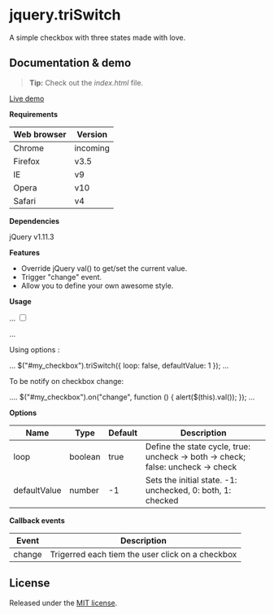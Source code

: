 # jquery.triSwitch

A simple checkbox with three states made with love.


## Documentation & demo

> **Tip:** Check out the *index.html* file.

[Live demo](http://acuisinier.com/Projects/jquery.triSwitch/Demo)



**Requirements**

Web browser | Version
-------- | ---
Chrome | incoming
Firefox | v3.5
IE | v9
Opera | v10
Safari | v4


**Dependencies**

jQuery v1.11.3


**Features**

- Override jQuery val() to get/set the current value.
- Trigger "change" event.
- Allow you to define your own awesome style.


**Usage**

...
 <input type="checkbox" id="my_checkbox" />
 
<script>
    $(function() {

        // Initialize the plugin
        $("#my_checkbox").triSwitch();

    });
</script>
...
 
Using options :
	
...
$("#my_checkbox").triSwitch({ 
    loop: false, 
    defaultValue:  1 
});
...
	
To be notify on checkbox change:

....
$("#my_checkbox").on("change", function () {
    alert($(this).val());
});
...
	
	
**Options**

Name | Type | Default | Description
--- | --- | --- | ---
loop | boolean | true | Define the state cycle, true: uncheck -> both -> check; false: uncheck -> check
defaultValue | number | -1 | Sets the initial state. -1: unchecked, 0: both, 1: checked



**Callback events**

Event | Description
--- | ---
change | Trigerred each tiem the user click on a checkbox



## License

Released under the [MIT license](http://www.opensource.org/licenses/MIT).